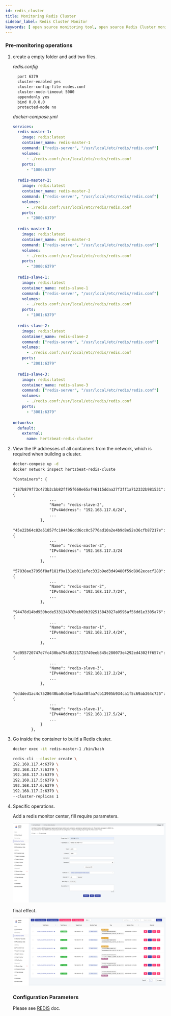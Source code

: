 ```yaml
---
id: redis_cluster
title: Monitoring Redis Cluster
sidebar_label: Redis Cluster Monitor
keywords: [ open source monitoring tool, open source Redis Cluster monitoring tool, monitoring Redis Cluster metrics ]
---
```


### Pre-monitoring operations

1. create a empty folder and add two files.

   *redis.config*

   ```
     port 6379
     cluster-enabled yes
     cluster-config-file nodes.conf
     cluster-node-timeout 5000
     appendonly yes
     bind 0.0.0.0
     protected-mode no

   ```

   *docker-compose.yml*

   ```yml
   services:
     redis-master-1:
       image: redis:latest
       container_name: redis-master-1
       command: ["redis-server", "/usr/local/etc/redis/redis.conf"]
       volumes:
         - ./redis.conf:/usr/local/etc/redis/redis.conf
       ports:
         - "1000:6379"

     redis-master-2:
       image: redis:latest
       container_name: redis-master-2
       command: ["redis-server", "/usr/local/etc/redis/redis.conf"]
       volumes:
         - ./redis.conf:/usr/local/etc/redis/redis.conf
       ports:
         - "2000:6379"

     redis-master-3:
       image: redis:latest
       container_name: redis-master-3
       command: ["redis-server", "/usr/local/etc/redis/redis.conf"]
       volumes:
         - ./redis.conf:/usr/local/etc/redis/redis.conf
       ports:
         - "3000:6379"

     redis-slave-1:
       image: redis:latest
       container_name: redis-slave-1
       command: ["redis-server", "/usr/local/etc/redis/redis.conf"]
       volumes:
         - ./redis.conf:/usr/local/etc/redis/redis.conf
       ports:
         - "1001:6379"

     redis-slave-2:
       image: redis:latest
       container_name: redis-slave-2
       command: ["redis-server", "/usr/local/etc/redis/redis.conf"]
       volumes:
         - ./redis.conf:/usr/local/etc/redis/redis.conf
       ports:
         - "2001:6379"

     redis-slave-3:
       image: redis:latest
       container_name: redis-slave-3
       command: ["redis-server", "/usr/local/etc/redis/redis.conf"]
       volumes:
         - ./redis.conf:/usr/local/etc/redis/redis.conf
       ports:
         - "3001:6379"

   networks:
     default:
       external:
         name: hertzbeat-redis-cluster
   ```
2. View the IP addresses of all containers from the network, which is required when building a cluster.

   ```bash
   docker-compose up -d
   docker network inspect hertzbeat-redis-cluste
   ```

   ```
   "Containers": {
               "187b879f73c473b3cbb82ff95f668e65af46115ddaa27f3ff1a712332b981531": {
                   ...
                   "Name": "redis-slave-2",
                   "IPv4Address": "192.168.117.6/24", 
                   ...
               },
               "45e22b64c82e51857fc104436cdd6cc0c5776ad10a2e4b9d8e52e36cfb87217e": {
                   ...
                   "Name": "redis-master-3",
                   "IPv4Address": "192.168.117.3/24
                   ...
               },
               "57838ae37956f8af181f9a131eb011efec332b9ed3d49480f59d8962ececf288": {
                   ...
                   "Name": "redis-master-2",
                   "IPv4Address": "192.168.117.7/24",
                   ...
               },
               "94478d14bd950bcde533134870beb89b392515843027a0595af56dd1e3305a76": {
                   ...
                   "Name": "redis-master-1",
                   "IPv4Address": "192.168.117.4/24",
                   ...
               },
               "ad055720747e7fc430ba794d5321723740eeb345c280073e4292ed4302ff657c": {
                   ...
                   "Name": "redis-slave-3",
                   "IPv4Address": "192.168.117.2/24",
                   ...
               },
               "eddded1ac4c7528640ba0c6befbdaa48faa7cb13905b934ca1f5c69ab364c725": {
                   ...
                   "Name": "redis-slave-1",
                   "IPv4Address": "192.168.117.5/24",
                   ...
               }
           },
   ```
3. Go inside the container to build a Redis cluster.

   ```bash
   docker exec -it redis-master-1 /bin/bash
   ```

   ```bash
   redis-cli --cluster create \
   192.168.117.4:6379 \
   192.168.117.7:6379 \
   192.168.117.3:6379 \
   192.168.117.5:6379 \
   192.168.117.6:6379 \
   192.168.117.2:6379 \
   --cluster-replicas 1
   ```
4. Specific operations.

   Add a redis monitor center, fill require parameters.

   ![](/img/docs/help/redis-cluster-add.png)

   final effect.

   ![](/img/docs/help/redis-cluster-view.png)

   ### Configuration Parameters

   Please see [REDIS](https://hertzbeat.apache.org/docs/help/redis) doc.

